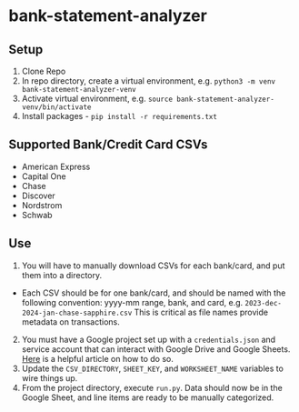 # bank-statement-analyzer

## Setup
1. Clone Repo
2. In repo directory, create a virtual environment, e.g. `python3 -m venv bank-statement-analyzer-venv`
3. Activate virtual environment, e.g. `source bank-statement-analyzer-venv/bin/activate`
4. Install packages - `pip install -r requirements.txt`

## Supported Bank/Credit Card CSVs
* American Express
* Capital One
* Chase
* Discover
* Nordstrom
* Schwab

## Use
1. You will have to manually download CSVs for each bank/card, and put them into a directory.
* Each CSV should be for one bank/card, and should be named with the following convention: yyyy-mm range, bank, and card, e.g. `2023-dec-2024-jan-chase-sapphire.csv` This is critical as file names provide metadata on transactions.
2. You must have a Google project set up with a `credentials.json` and service account that can interact with Google Drive and Google Sheets. [Here](https://medium.com/@jb.ranchana/write-and-append-dataframes-to-google-sheets-in-python-f62479460cf0) is a helpful article on how to do so.
3. Update the `CSV_DIRECTORY`, `SHEET_KEY`, and `WORKSHEET_NAME` variables to wire things up.
4. From the project directory, execute `run.py`. Data should now be in the Google Sheet, and line items are ready to be manually categorized.
